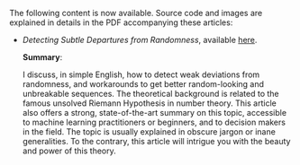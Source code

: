 The following content is now available. Source code and images are explained in details in the PDF accompanying these articles:
<ul>
  <li><i>Detecting Subtle Departures from Randomness</i>, available <a href="https://mltblog.com/3OsyBTB">here</a>. 
    
  <b>Summary</b>: 

I discuss, in simple English, how to detect weak deviations from randomness, and workarounds to get better random-looking and unbreakable sequences. The theoretical background is related to the famous unsolved Riemann Hypothesis in number theory. This article also offers a strong, state-of-the-art summary on this topic, accessible to machine learning practitioners or beginners, and to decision makers in the field. The topic is usually explained in obscure jargon or inane generalities. To the contrary, this article will intrigue you with the beauty and power of this theory.</li>
</ul>
